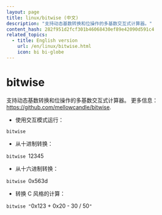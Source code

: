 ```yaml
---
layout: page
title: linux/bitwise (中文)
description: "支持动态基数转换和位操作的多基数交互式计算器。"
content_hash: 282f951d2fcf301b46068430ef89e42090d591c4
related_topics:
  - title: English version
    url: /en/linux/bitwise.html
    icon: bi bi-globe
---
```

# bitwise

支持动态基数转换和位操作的多基数交互式计算器。
更多信息：<https://github.com/mellowcandle/bitwise>.

- 使用交互模式运行：

`bitwise`

- 从十进制转换：

`bitwise `<span class="tldr-var badge badge-pill bg-dark-lm bg-white-dm text-white-lm text-dark-dm font-weight-bold">12345</span>

- 从十六进制转换：

`bitwise `<span class="tldr-var badge badge-pill bg-dark-lm bg-white-dm text-white-lm text-dark-dm font-weight-bold">0x563d</span>

- 转换 C 风格的计算：

`bitwise "`<span class="tldr-var badge badge-pill bg-dark-lm bg-white-dm text-white-lm text-dark-dm font-weight-bold">0x123 + 0x20 - 30 / 50</span>`"`
